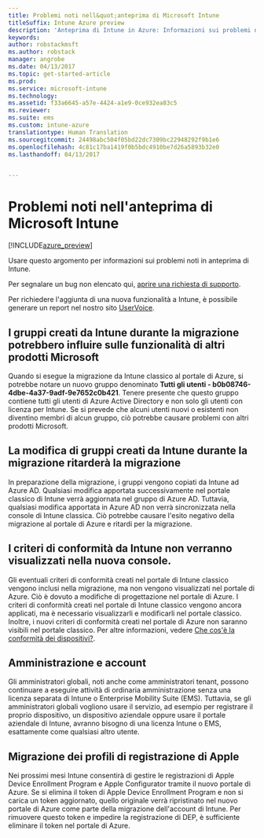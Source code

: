 ```yaml
---
title: Problemi noti nell&quot;anteprima di Microsoft Intune
titleSuffix: Intune Azure preview
description: 'Anteprima di Intune in Azure: Informazioni sui problemi noti in anteprima'
keywords: 
author: robstackmsft
ms.author: robstack
manager: angrobe
ms.date: 04/13/2017
ms.topic: get-started-article
ms.prod: 
ms.service: microsoft-intune
ms.technology: 
ms.assetid: f33a6645-a57e-4424-a1e9-0ce932ea83c5
ms.reviewer: 
ms.suite: ems
ms.custom: intune-azure
translationtype: Human Translation
ms.sourcegitcommit: 24498abc504f05bd22dc7309bc22948292f9b1e6
ms.openlocfilehash: 4c81c17ba1419f0b5bdc4910be7d26a5893b32e0
ms.lasthandoff: 04/13/2017


---
```


# <a name="known-issues-in-the-microsoft-intune-preview"></a>Problemi noti nell'anteprima di Microsoft Intune


[!INCLUDE[azure_preview](../includes/azure_preview.md)]


Usare questo argomento per informazioni sui problemi noti in anteprima di Intune.

Per segnalare un bug non elencato qui, [aprire una richiesta di supporto](https://docs.microsoft.com/intune/troubleshoot/how-to-get-support-for-microsoft-intune).

Per richiedere l'aggiunta di una nuova funzionalità a Intune, è possibile generare un report nel nostro sito [UserVoice](https://microsoftintune.uservoice.com/forums/291681-ideas/category/189016-azure-admin-console).

## <a name="groups-created-by-intune-during-migration-might-affect-functionality-of-other-microsoft-products"></a>I gruppi creati da Intune durante la migrazione potrebbero influire sulle funzionalità di altri prodotti Microsoft

Quando si esegue la migrazione da Intune classico al portale di Azure, si potrebbe notare un nuovo gruppo denominato **Tutti gli utenti - b0b08746-4dbe-4a37-9adf-9e7652c0b421**. Tenere presente che questo gruppo contiene tutti gli utenti di Azure Active Directory e non solo gli utenti con licenza per Intune. Se si prevede che alcuni utenti nuovi o esistenti non diventino membri di alcun gruppo, ciò potrebbe causare problemi con altri prodotti Microsoft.

## <a name="altering-groups-created-by-intune-during-migration-will-delay-migration"></a>La modifica di gruppi creati da Intune durante la migrazione ritarderà la migrazione

In preparazione della migrazione, i gruppi vengono copiati da Intune ad Azure AD. Qualsiasi modifica apportata successivamente nel portale classico di Intune verrà aggiornata nel gruppo di Azure AD. Tuttavia, qualsiasi modifica apportata in Azure AD non verrà sincronizzata nella console di Intune classica. Ciò potrebbe causare l'esito negativo della migrazione al portale di Azure e ritardi per la migrazione.

## <a name="compliance-policies-from-intune-will-not-show-up-in-new-console"></a>I criteri di conformità da Intune non verranno visualizzati nella nuova console. 

Gli eventuali criteri di conformità creati nel portale di Intune classico vengono inclusi nella migrazione, ma non vengono visualizzati nel portale di Azure. Ciò è dovuto a modifiche di progettazione nel portale di Azure. I criteri di conformità creati nel portale di Intune classico vengono ancora applicati, ma è necessario visualizzarli e modificarli nel portale classico.
Inoltre, i nuovi criteri di conformità creati nel portale di Azure non saranno visibili nel portale classico.
Per altre informazioni, vedere [Che cos'è la conformità dei dispositivi?](https://docs.microsoft.com/intune-azure/set-device-compliance/what-is-device-compliance).




## <a name="administration-and-accounts"></a>Amministrazione e account

Gli amministratori globali, noti anche come amministratori tenant, possono continuare a eseguire attività di ordinaria amministrazione senza una licenza separata di Intune o Enterprise Mobility Suite (EMS). Tuttavia, se gli amministratori globali vogliono usare il servizio, ad esempio per registrare il proprio dispositivo, un dispositivo aziendale oppure usare il portale aziendale di Intune, avranno bisogno di una licenza Intune o EMS, esattamente come qualsiasi altro utente.

## <a name="apple-enrollment-profile-migration"></a>Migrazione dei profili di registrazione di Apple
Nei prossimi mesi Intune consentirà di gestire le registrazioni di Apple Device Enrollment Program e Apple Configurator tramite il nuovo portale di Azure. Se si elimina il token di Apple Device Enrollment Program e non si carica un token aggiornato, quello originale verrà ripristinato nel nuovo portale di Azure come parte della migrazione dell'account di Intune. Per rimuovere questo token e impedire la registrazione di DEP, è sufficiente eliminare il token nel portale di Azure. 

